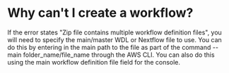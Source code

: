 # Why can't I create a workflow?<a name="workflow-creation"></a>

If the error states "Zip file contains multiple workflow definition files", you will need to specify the main/master WDL or Nextflow file to use\. You can do this by entering in the main path to the file as part of the command \-\-main folder\_name/file\_name through the AWS CLI\. You can also do this using the main workflow definition file field for the console\.